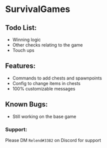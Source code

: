 # SurvivalGames
## Todo List:
- Winning logic
- Other checks relating to the game
- Touch ups

## Features:
- Commands to add chests and spawnpoints
- Config to change items in chests
- 100% customizable messages

## Known Bugs:
- Still working on the base game

### Support:
Please DM `Relend#3382` on Discord for support